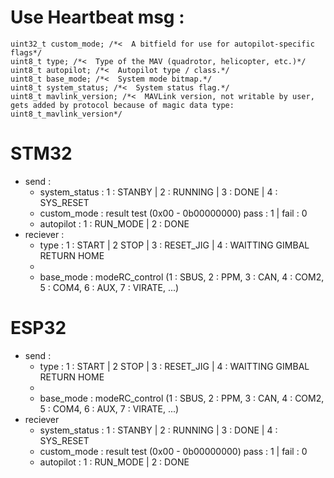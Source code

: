 # Use Heartbeat msg :

    uint32_t custom_mode; /*<  A bitfield for use for autopilot-specific flags*/
    uint8_t type; /*<  Type of the MAV (quadrotor, helicopter, etc.)*/
    uint8_t autopilot; /*<  Autopilot type / class.*/
    uint8_t base_mode; /*<  System mode bitmap.*/
    uint8_t system_status; /*<  System status flag.*/
    uint8_t mavlink_version; /*<  MAVLink version, not writable by user, gets added by protocol because of magic data type: uint8_t_mavlink_version*/

# STM32

- send :
	+ system_status : 1 : STANBY | 2 : RUNNING | 3 : DONE | 4 : SYS_RESET
	+ custom_mode : result test (0x00 - 0b00000000) pass : 1 | fail : 0
	+ autopilot : 1 : RUN_MODE | 2 : DONE
- reciever :
	+ type : 1 : START | 2 STOP | 3 : RESET_JIG | 4 : WAITTING GIMBAL RETURN HOME
	+ 
	+ base_mode : modeRC_control (1 : SBUS, 2 : PPM, 3 : CAN, 4 : COM2, 5 : COM4, 6 : AUX, 7 : VIRATE, ...)

# ESP32

- send :
	+ type : 1 : START | 2 STOP | 3 : RESET_JIG | 4 : WAITTING GIMBAL RETURN HOME
	+ 
	+ base_mode : modeRC_control (1 : SBUS, 2 : PPM, 3 : CAN, 4 : COM2, 5 : COM4, 6 : AUX, 7 : VIRATE, ...)
- reciever
	+ system_status : 1 : STANBY | 2 : RUNNING | 3 : DONE | 4 : SYS_RESET
	+ custom_mode : result test (0x00 - 0b00000000) pass : 1 | fail : 0
	+ autopilot : 1 : RUN_MODE | 2 : DONE
